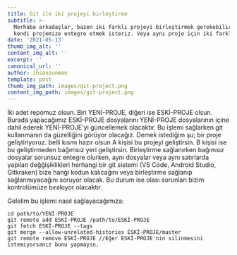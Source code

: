 ```yaml
---
title: Git ile iki projeyi birleştirme
subtitle: >-
  Merhaba arkadaşlar, bazen iki farklı projeyi birleştirmek gerekebilir. Farklı bir projeyi 
  kendi projemize entegre etmek isteriz. Veya aynı proje için iki farklı repo açılmış ve birleştirmek gerekebilir. Bu durumda bu konu size yardımcı olacaktır.
date: '2021-05-13'
thumb_img_alt: ''
content_img_alt: ''
excerpt: ''
canonical_url: ''
author: ihsansunman
template: post
thumb_img_path: images/git-project.png
content_img_path: images/git-project.png
---
```

İki adet repomuz olsun. Biri YENİ-PROJE, diğeri ise ESKİ-PROJE olsun. Burada yapacağımız ESKİ-PROJE dosyalarını YENİ-PROJE dosyalarının içine dahil ederek YENİ-PROJE'yi güncellemek olacaktır. Bu işlemi sağlarken git kullanmanın da güzelliğini görüyor olacağız. Demek istediğim şu; bir proje geliştiriyoruz. belli kısmı hazır olsun A kişisi bu projeyi geliştirsin. B kişisi ise bu geliştirmeden bağımsız yeri geliştirsin. Birleştirme sağlanırken bağımsız dosyalar sorunsuz entegre olurken, aynı dosyalar veya aynı satırlarda yapılan değğişiklikleri herhangi bir git sistemi (VS Code, Android Studio, Gitkraken) bize hangi kodun kalıcağını veya birleştirme sağlanıp sağlanmıyacağını soruyor olacak. Bu durum ise olası sorunları bizim kontrolümüze bırakıyor olacaktır. 

Gelelim bu işlemi nasıl sağlayacağımıza:

```
cd path/to/YENİ-PROJE
git remote add ESKİ-PROJE /path/to/ESKİ-PROJE
git fetch ESKİ-PROJE --tags
git merge --allow-unrelated-histories ESKİ-PROJE/master
git remote remove ESKİ-PROJE //Eğer ESKİ-PROJE'nin silinmesini istemiyorsanız bunu yapmayın.
```

